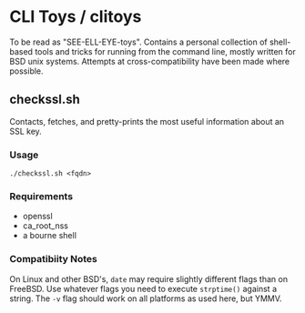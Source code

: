 # CLI Toys / clitoys

To be read as "SEE-ELL-EYE-toys". Contains a personal collection of shell-based
tools and tricks for running from the command line, mostly written for BSD unix
systems. Attempts at cross-compatibility have been made where possible.

## checkssl.sh

Contacts, fetches, and pretty-prints the most useful information about an SSL key. 

### Usage
    ./checkssl.sh <fqdn>

### Requirements

- openssl
- ca_root_nss
- a bourne shell

### Compatibiity Notes

On Linux and other BSD's, `date` may require slightly different flags than on
FreeBSD. Use whatever flags you need to execute `strptime()` against a string.
The `-v` flag should work on all platforms as used here, but YMMV.

